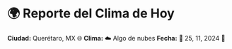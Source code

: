 # 🌍 Reporte del Clima de Hoy

**Ciudad:** Querétaro, MX 🌐
**Clima:** ☁️ Algo de nubes
**Fecha:** 📅 25, 11, 2024 🚀

